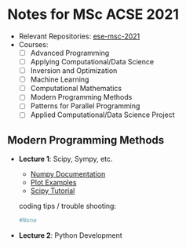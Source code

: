 # Notes for MSc ACSE 2021
- Relevant Repositories: [ese-msc-2021](https://github.com/ese-msc-2021)
- Courses:
  - [ ] Advanced Programming
  - [ ] Applying Computational/Data Science
  - [ ] Inversion and Optimization
  - [ ] Machine Learning
  - [ ] Computational Mathematics
  - [ ] Modern Programming Methods
  - [ ] Patterns for Parallel Programming
  - [ ] Applied Computational/Data Science Project

## Modern Programming Methods

- **Lecture 1**: Scipy, Sympy, etc.

  - [Numpy Documentation](https://www.numpy.org.cn/reference/)
  - [Plot Examples](https://matplotlib.org/stable/)
  - [Scipy Tutorial](http://scipy-lectures.org/)

  coding tips / trouble shooting:

  ```python
  #None
  ```

- **Lecture 2**: Python Development
